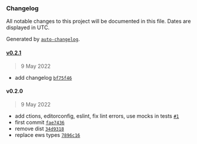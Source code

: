 ### Changelog

All notable changes to this project will be documented in this file. Dates are displayed in UTC.

Generated by [`auto-changelog`](https://github.com/CookPete/auto-changelog).

#### [v0.2.1](https://github.com/artemrudenko/ews-simple/compare/v0.2.0...v0.2.1)

> 9 May 2022

- add changelog [`bf75f46`](https://github.com/artemrudenko/ews-simple/commit/bf75f460c6e5d8b8167f8cc19bf5839bab563107)

#### v0.2.0

> 9 May 2022

- add ctions, editorconfig, eslint, fix lint errors, use mocks in tests [`#1`](https://github.com/artemrudenko/ews-simple/pull/1)
- first commit [`fae7436`](https://github.com/artemrudenko/ews-simple/commit/fae74360f694cfe8027e91ffa762d8d20001a0bb)
- remove dist [`34d9318`](https://github.com/artemrudenko/ews-simple/commit/34d9318a04d7d20996e5de664193ec8f72e774ed)
- replace ews types [`7896c16`](https://github.com/artemrudenko/ews-simple/commit/7896c167590b26af1b920e625de4b37c56f25724)
